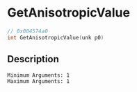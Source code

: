 # GetAnisotropicValue
```c
// 0x004574a0
int GetAnisotropicValue(unk p0)
```
## Description
```
Minimum Arguments: 1
Maximum Arguments: 1
```
